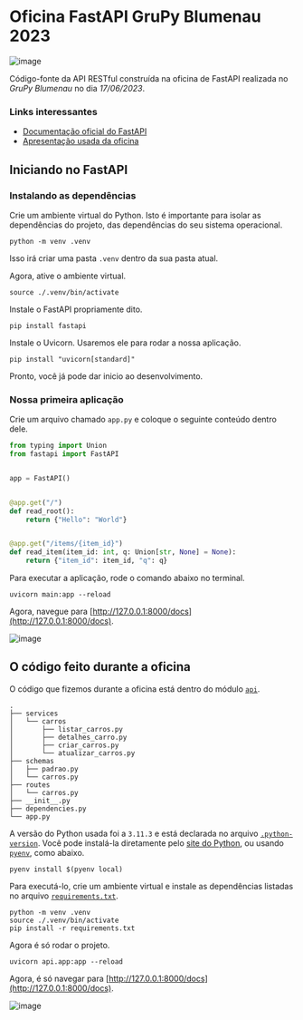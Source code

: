 # Oficina FastAPI GruPy Blumenau 2023

![image](https://github.com/jjpaulo2/oficina-fastapi-grupy-blumenau-2023/assets/22819523/74f8c993-a2f4-47e6-a535-29a8e40ff0c9)

Código-fonte da API RESTful construída na oficina de FastAPI realizada no *GruPy Blumenau* no dia *17/06/2023*.

### Links interessantes
- [Documentação oficial do FastAPI](https://fastapi.tiangolo.com/)
- [Apresentação usada da oficina](https://speakerdeck.com/jjpaulo2/fastapi-na-pratica)

## Iniciando no FastAPI

### Instalando as dependências

Crie um ambiente virtual do Python. Isto é importante para isolar as dependências do projeto, das dependências do seu sistema operacional.

```shell
python -m venv .venv
```

Isso irá criar uma pasta `.venv` dentro da sua pasta atual.

Agora, ative o ambiente virtual.

```shell
source ./.venv/bin/activate
```

Instale o FastAPI propriamente dito.

```shell
pip install fastapi
```

Instale o Uvicorn. Usaremos ele para rodar a nossa aplicação.

```shell
pip install "uvicorn[standard]"
```

Pronto, você já pode dar inicio ao desenvolvimento.

### Nossa primeira aplicação

Crie um arquivo chamado `app.py` e coloque o seguinte conteúdo dentro dele.

```python
from typing import Union
from fastapi import FastAPI


app = FastAPI()


@app.get("/")
def read_root():
    return {"Hello": "World"}


@app.get("/items/{item_id}")
def read_item(item_id: int, q: Union[str, None] = None):
    return {"item_id": item_id, "q": q}
```

Para executar a aplicação, rode o comando abaixo no terminal.

```shell
uvicorn main:app --reload
```

Agora, navegue para [http://127.0.0.1:8000/docs](http://127.0.0.1:8000/docs).

![image](https://github.com/jjpaulo2/oficina-fastapi-grupy-blumenau-2023/assets/22819523/3fa832d7-f23f-4c9d-ae1a-f66a41e19b7a)

## O código feito durante a oficina

O código que fizemos durante a oficina está dentro do módulo [`api`](./api). 

```
.
├── services
│   └── carros
│       ├── listar_carros.py
│       ├── detalhes_carro.py
│       ├── criar_carros.py
│       └── atualizar_carros.py
├── schemas
│   ├── padrao.py
│   └── carros.py
├── routes
│   └── carros.py
├── __init__.py
├── dependencies.py
└── app.py
```

A versão do Python usada foi a `3.11.3` e está declarada no arquivo [`.python-version`](./.python-version). Você pode instalá-la diretamente pelo [site do Python](https://www.python.org/downloads/release/python-3113/), ou usando [`pyenv`](https://github.com/pyenv/pyenv), como abaixo.

```shell
pyenv install $(pyenv local)
```

Para executá-lo, crie um ambiente virtual e instale as dependências listadas no arquivo [`requirements.txt`](./requirements.txt).

```shell
python -m venv .venv
source ./.venv/bin/activate
pip install -r requirements.txt
```

Agora é só rodar o projeto.

```shell
uvicorn api.app:app --reload
```

Agora, é só navegar para [http://127.0.0.1:8000/docs](http://127.0.0.1:8000/docs).

![image](https://github.com/jjpaulo2/oficina-fastapi-grupy-blumenau-2023/assets/22819523/d373bc63-5be9-415c-948e-448005d2452b)
